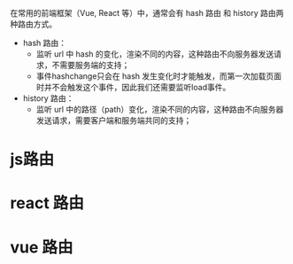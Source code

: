 
在常用的前端框架（Vue, React 等）中，通常会有 hash 路由 和 history 路由两种路由方式。

* hash 路由：
  * 监听 url 中 hash 的变化，渲染不同的内容，这种路由不向服务器发送请求，不需要服务端的支持；
  * 事件hashchange只会在 hash 发生变化时才能触发，而第一次加载页面时并不会触发这个事件，因此我们还需要监听load事件。
* history 路由：
  * 监听 url 中的路径（path）变化，渲染不同的内容，这种路由不向服务器发送请求，需要客户端和服务端共同的支持；


# js路由


# react 路由


# vue 路由




